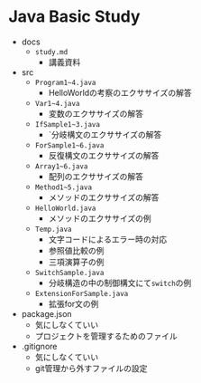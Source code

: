 Java Basic Study
=================

- docs
  - `study.md`
    - 講義資料
- src
  - `Program1~4.java`
    - HelloWorldの考察のエクササイズの解答
  - `Var1~4.java`
    - 変数のエクササイズの解答
  - `IfSample1~3.java`
    - `分岐構文のエクササイズの解答
  - `ForSample1~6.java`
    - 反復構文のエクササイズの解答
  - `Array1~6.java`
    - 配列のエクササイズの解答
  - `Method1~5.java`
    - メソッドのエクササイズの解答
  - `HelloWorld.java`
    - メソッドのエクササイズの例
  - `Temp.java`
    - 文字コードによるエラー時の対応
    - 参照値比較の例
    - 三項演算子の例
  - `SwitchSample.java`
    - 分岐構造の中の制御構文にて`switch`の例
  - `ExtensionForSample.java`
    - 拡張for文の例
- package.json
  - 気にしなくていい
  - プロジェクトを管理するためのファイル
- .gitignore
  - 気にしなくていい
  - git管理から外すファイルの設定
